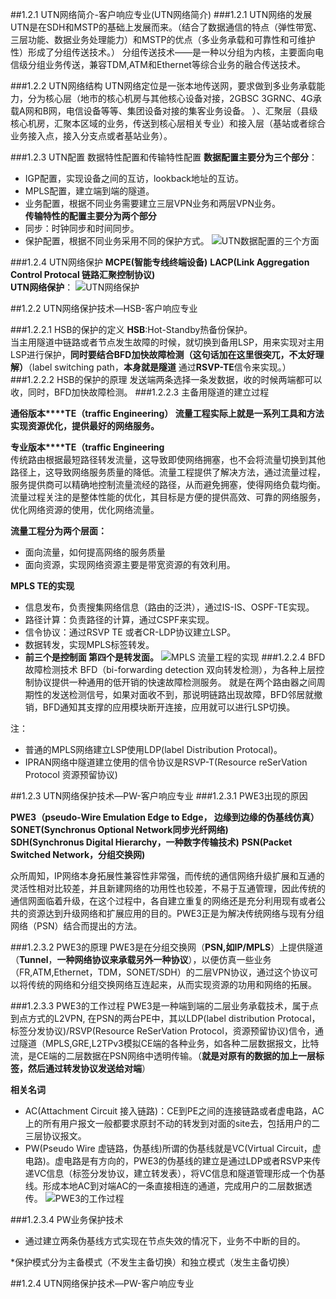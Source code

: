 ##1.2.1 UTN网络简介-客户响应专业(UTN网络简介)
###1.2.1 UTN网络的发展
UTN是在SDH和MSTP的基础上发展而来。（结合了数据通信的特点（弹性带宽、三层功能、数据业务处理能力）和MSTP的优点（多业务承载和可靠性和可维护性）形成了分组传送技术。）
分组传送技术——是一种以分组为内核，主要面向电信级分组业务传送，兼容TDM,ATM和Ethernet等综合业务的融合传送技术。

###1.2.2 UTN网络结构
UTN网络定位是一张本地传送网，要求做到多业务承载能力，分为核心层（地市的核心机房与其他核心设备对接，2GBSC 3GRNC、4G承载A网和B网，电信设备等等、集团设备对接的集客业务设备。 ）、汇聚层（县级核心机房，汇聚本区域的业务，传送到核心层相关专业）和接入层（基站或者综合业务接入点，接入分支点或者基站业务）。

###1.2.3 UTN配置
数据特性配置和传输特性配置
**数据配置主要分为三个部分**：
* IGP配置，实现设备之间的互访，lookback地址的互访。
* MPLS配置，建立端到端的隧道。
* 业务配置，根据不同业务需要建立三层VPN业务和两层VPN业务。  
**传输特性的配置主要分为两个部分**
* 同步：时钟同步和时间同步。
* 保护配置，根据不同业务采用不同的保护方式。
![UTN数据配置的三个方面](../image/1.png)

###1.2.4 UTN网络保护
**MCPE(智能专线终端设备)**
**LACP(Link Aggregation Control Protocal 链路汇聚控制协议)**  
**UTN网络保护**：
![UTN网络保护](../image/2.png)

##1.2.2 UTN网络保护技术—HSB-客户响应专业

###1.2.2.1 HSB的保护的定义
**HSB**:Hot-Standby热备份保护。  
当主用隧道中链路或者节点发生故障的时候，就切换到备用LSP，用来实现对主用LSP进行保护，**同时要结合BFD加快故障检测（这句话加在这里很突兀，不太好理解）**（label switching path，**本身就是隧道** 通过**RSVP-TE**信令来实现。）
###1.2.2.2 HSB的保护的原理
发送端两条选择一条发数据，收的时候两端都可以收，同时，BFD加快故障检测。
###1.2.2.3 主备用隧道的建立过程

**通俗版本****TE（traffic Engineering） 流量工程实际上就是一系列工具和方法实现资源优化，提供最好的网络服务。**

**专业版本****TE（traffic Engineering**  
传统路由根据最短路径转发流量，这导致即使网络拥塞，也不会将流量切换到其他路径上，这导致网络服务质量的降低。流量工程提供了解决方法，通过流量过程，服务提供商可以精确地控制流量流经的路径，从而避免拥塞，使得网络负载均衡。  
流量过程关注的是整体性能的优化，其目标是方便的提供高效、可靠的网络服务，优化网络资源的使用，优化网络流量。

**流量工程分为两个层面：** 

 * 面向流量，如何提高网络的服务质量
 * 面向资源，实现网络资源主要是带宽资源的有效利用。 
  
**MPLS TE的实现**

* 信息发布，负责搜集网络信息（路由的泛洪），通过IS-IS、OSPF-TE实现。
* 路径计算：负责路径的计算，通过CSPF来实现。
* 信令协议：通过RSVP TE 或者CR-LDP协议建立LSP。
* 数据转发，实现MPLS标签转发。
* **前三个是控制面 第四个是转发面。**
![MPLS 流量工程的实现](../image/3.png)
###1.2.2.4 BFD故障检测技术
BFD（bi-forwarding detection 双向转发检测），为各种上层控制协议提供一种通用的低开销的快速故障检测服务。
就是在两个路由器之间周期性的发送检测信号，如果对面收不到，那说明链路出现故障，BFD邻居就撤销，BFD通知其支撑的应用模块断开连接，应用就可以进行LSP切换。

注：  

*  普通的MPLS网络建立LSP使用LDP(label Distribution Protocal)。
*  IPRAN网络中隧道建立使用的信令协议是RSVP-T(Resource reSerVation Protocol 资源预留协议)

##1.2.3 UTN网络保护技术—PW-客户响应专业
###1.2.3.1 PWE3出现的原因

**PWE3（pseudo-Wire Emulation Edge to Edge， 边缘到边缘的伪基线仿真）**  
**SONET(Synchronus Optional Network同步光纤网络)**  
**SDH(Synchronus Digital Hierarchy，一种数字传输技术)**
**PSN(Packet Switched Network，分组交换网)**  

众所周知，IP网络本身拓展性兼容性非常强，而传统的通信网络升级扩展和互通的灵活性相对比较差，并且新建网络的功用性也较差，不易于互通管理，因此传统的通信网面临着升级，在这个过程中，各自建立重复的网络还是充分利用现有或者公共的资源达到升级网络和扩展应用的目的。PWE3正是为解决传统网络与现有分组网络（PSN）结合而提出的方法。

###1.2.3.2 PWE3的原理
PWE3是在分组交换网（**PSN,如IP/MPLS**）上提供隧道（**Tunnel**，**一种网络协议来承载另外一种协议**），以便仿真一些业务（FR,ATM,Ethernet，TDM，SONET/SDH）的二层VPN协议，通过这个协议可以将传统的网络和分组交换网络互连起来，从而实现资源的功用和网络的拓展。

###1.2.3.3 PWE3的工作过程
PWE3是一种端到端的二层业务承载技术，属于点到点方式的L2VPN, 在PSN的两台PE中，其以LDP(label distribution Protocal，标签分发协议)/RSVP(Resource ReSerVation Protocol，资源预留协议)信令，通过隧道（MPLS,GRE,L2TPv3模拟CE端的各种业务，如各种二层数据报文，比特流，是CE端的二层数据在PSN网络中透明传输。（**就是对原有的数据的加上一层标签，然后通过转发协议发送给对端**）


**相关名词**  
 
* AC(Attachment Circuit 接入链路)：CE到PE之间的连接链路或者虚电路，AC上的所有用户报文一般都要求原封不动的转发到对面的site去，包括用户的二三层协议报文。
* PW(Pseudo Wire 虚链路，伪基线)所谓的伪基线就是VC(Virtual Circuit，虚电路)。虚电路是有方向的，PWE3的伪基线的建立是通过LDP或者RSVP来传递VC信息（标签分发协议，建立转发表），将VC信息和隧道管理形成一个伪基线。形成本地AC到对端AC的一条直接相连的通道，完成用户的二层数据透传。
![PWE3的工作过程](../image/4.png)

###1.2.3.4 PW业务保护技术
* 通过建立两条伪基线方式实现在节点失效的情况下，业务不中断的目的。  

*保护模式分为主备模式（不发生主备切换）和独立模式（发生主备切换）

##1.2.4 UTN网络保护技术—PW-客户响应专业